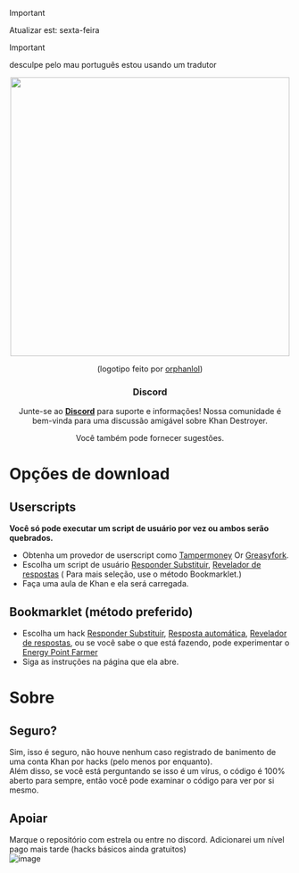 > [!IMPORTANT]
> Atualizar est: sexta-feira

> [!IMPORTANT]
> desculpe pelo mau português estou usando um tradutor

<div align="center">
  <img src="https://github.com/ilytobias/Khan-Destroyer/assets/165577429/fcd7fa24-a62c-46c8-bc02-78463bd4c64a" width="500" height="500"></img>

  (logotipo feito por [orphanlol](https://github.com/orphanlol))

  ### Discord

  Junte-se ao **[Discord](https://discord.gg/pujbPqMyPF)** para suporte e informações! Nossa comunidade é bem-vinda para uma discussão amigável sobre Khan Destroyer.

  Você também pode fornecer sugestões.
</div>

# Opções de download
## Userscripts
**Você só pode executar um script de usuário por vez ou ambos serão quebrados.**
<br>

* Obtenha um provedor de userscript como [Tampermoney](https://chromewebstore.google.com/detail/tampermonkey/dhdgffkkebhmkfjojejmpbldmpobfkfo) Or [Greasyfork](https://addons.mozilla.org/en-US/firefox/addon/greasemonkey/).
* Escolha um script de usuário [Responder Substituir](https://github.com/ilytobias/Khan-Destroyer/raw/main/cheats/overwrite.user.js), [Revelador de respostas](https://github.com/ilytobias/Khan-Destroyer/raw/main/cheats/revealer.user.js) (
Para mais seleção, use o método Bookmarklet.)
* Faça uma aula de Khan e ela será carregada.
  
## Bookmarklet (método preferido)

* Escolha um hack [Responder Substituir](https://github.com/ilytobias/Khan-Destroyer/blob/main/portuguese/truques/resposta_substituir.md), [Resposta automática](https://github.com/ilytobias/Khan-Destroyer/blob/main/portuguese/truques/resposta-automatica.md), [Revelador de respostas](https://github.com/ilytobias/Khan-Destroyer/blob/main/portuguese/truques/mostrar_resposta.md), ou se você sabe o que está fazendo, pode experimentar o [Energy Point Farmer](https://github.com/ilytobias/Khan-Destroyer/blob/main/cheats/agricultor.md)
* Siga as instruções na página que ela abre. 

# Sobre

## Seguro?
Sim, isso é seguro, não houve nenhum caso registrado de banimento de uma conta Khan por hacks (pelo menos por enquanto). <br>
Além disso, se você está perguntando se isso é um vírus, o código é 100% aberto para sempre, então você pode examinar o código para ver por si mesmo. <br>

## Apoiar
Marque o repositório com estrela ou entre no discord. Adicionarei um nível pago mais tarde (hacks básicos ainda gratuitos)
<br>
![image](https://github.com/ilytobias/Khan-Destroyer/assets/165577429/673061fc-c131-423b-a81b-daf862b96493)

